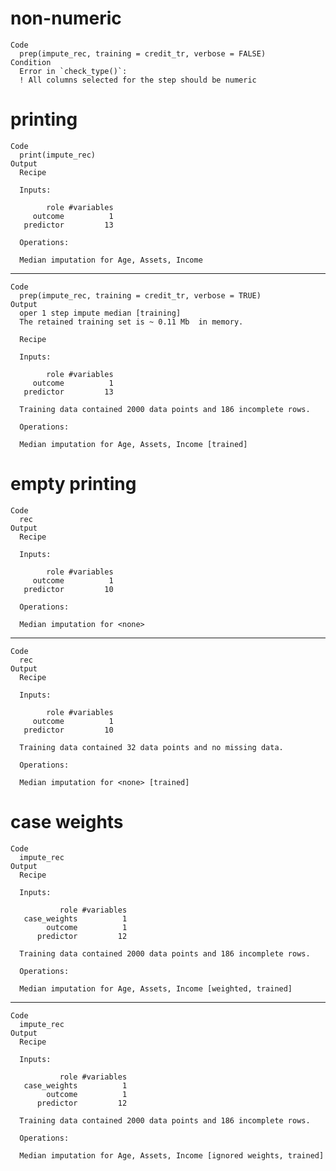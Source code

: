 # non-numeric

    Code
      prep(impute_rec, training = credit_tr, verbose = FALSE)
    Condition
      Error in `check_type()`:
      ! All columns selected for the step should be numeric

# printing

    Code
      print(impute_rec)
    Output
      Recipe
      
      Inputs:
      
            role #variables
         outcome          1
       predictor         13
      
      Operations:
      
      Median imputation for Age, Assets, Income

---

    Code
      prep(impute_rec, training = credit_tr, verbose = TRUE)
    Output
      oper 1 step impute median [training] 
      The retained training set is ~ 0.11 Mb  in memory.
      
      Recipe
      
      Inputs:
      
            role #variables
         outcome          1
       predictor         13
      
      Training data contained 2000 data points and 186 incomplete rows. 
      
      Operations:
      
      Median imputation for Age, Assets, Income [trained]

# empty printing

    Code
      rec
    Output
      Recipe
      
      Inputs:
      
            role #variables
         outcome          1
       predictor         10
      
      Operations:
      
      Median imputation for <none>

---

    Code
      rec
    Output
      Recipe
      
      Inputs:
      
            role #variables
         outcome          1
       predictor         10
      
      Training data contained 32 data points and no missing data.
      
      Operations:
      
      Median imputation for <none> [trained]

# case weights

    Code
      impute_rec
    Output
      Recipe
      
      Inputs:
      
               role #variables
       case_weights          1
            outcome          1
          predictor         12
      
      Training data contained 2000 data points and 186 incomplete rows. 
      
      Operations:
      
      Median imputation for Age, Assets, Income [weighted, trained]

---

    Code
      impute_rec
    Output
      Recipe
      
      Inputs:
      
               role #variables
       case_weights          1
            outcome          1
          predictor         12
      
      Training data contained 2000 data points and 186 incomplete rows. 
      
      Operations:
      
      Median imputation for Age, Assets, Income [ignored weights, trained]


